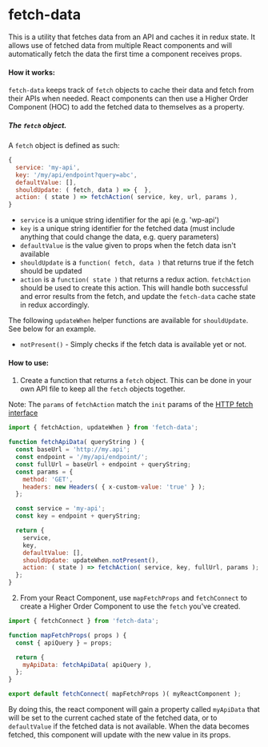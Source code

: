 fetch-data
==========

This is a utility that fetches data from an API and caches it in redux state.
It allows use of fetched data from multiple React components and will
automatically fetch the data the first time a component receives props.

#### How it works:

`fetch-data` keeps track of `fetch` objects to cache their data and fetch from
their APIs when needed. React components can then use a Higher Order Component (HOC)
to add the fetched data to themselves as a property.

##### The `fetch` object.

A `fetch` object is defined as such:

```js
{
  service: 'my-api',
  key: '/my/api/endpoint?query=abc',
  defaultValue: [],
  shouldUpdate: ( fetch, data ) => {  },
  action: ( state ) => fetchAction( service, key, url, params ),
}
```

* `service` is a unique string identifier for the api (e.g. 'wp-api')
* `key` is a unique string identifier for the fetched data (must include anything that could change the data, e.g. query parameters)
* `defaultValue` is the value given to props when the fetch data isn't available
* `shouldUpdate` is a `function( fetch, data )` that returns true if the fetch should be updated
* `action` is a `function( state )` that returns a redux action. `fetchAction` should be used to create this action.
This will handle both successful and error results from the fetch, and update the `fetch-data` cache state in redux accordingly.

The following `updateWhen` helper functions are available for `shouldUpdate`. See below for an example.
* `notPresent()` - Simply checks if the fetch data is available yet or not.

#### How to use:

1. Create a function that returns a `fetch` object. This can be done in your own
API file to keep all the `fetch` objects together.

Note: The `params` of `fetchAction` match the `init` params of the [HTTP fetch
interface](https://developer.mozilla.org/en-US/docs/Web/API/GlobalFetch/fetch)

```js
import { fetchAction, updateWhen } from 'fetch-data';

function fetchApiData( queryString ) {
  const baseUrl = 'http://my.api';
  const endpoint = '/my/api/endpoint/';
  const fullUrl = baseUrl + endpoint + queryString;
  const params = {
    method: 'GET',
    headers: new Headers( { x-custom-value: 'true' } );
  };

  const service = 'my-api';
  const key = endpoint + queryString;

  return {
    service,
    key,
    defaultValue: [],
    shouldUpdate: updateWhen.notPresent(),
    action: ( state ) => fetchAction( service, key, fullUrl, params );
  };
}
```

2. From your React Component, use `mapFetchProps` and `fetchConnect` to create a Higher Order Component to use the `fetch` you've created.

```js
import { fetchConnect } from 'fetch-data';

function mapFetchProps( props ) {
  const { apiQuery } = props;

  return {
    myApiData: fetchApiData( apiQuery ),
  };
}

export default fetchConnect( mapFetchProps )( myReactComponent );
```

By doing this, the react component will gain a property called `myApiData` that
will be set to the current cached state of the fetched data, or to `defaultValue`
if the fetched data is not available. When the data becomes fetched, this component
will update with the new value in its props.

